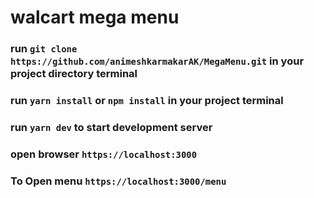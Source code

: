 # walcart mega menu

### run `git clone https://github.com/animeshkarmakarAK/MegaMenu.git` in your project directory terminal
### run `yarn install` or `npm install` in your project terminal 
### run `yarn dev` to start development server
### open browser `https://localhost:3000`
### To Open menu  `https://localhost:3000/menu`
